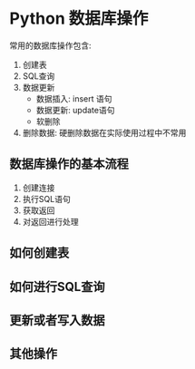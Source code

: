 # Python 数据库操作

常用的数据库操作包含:
1. 创建表
2. SQL查询
3. 数据更新
    * 数据插入: insert 语句
    * 数据更新: update语句
    * 软删除
4. 删除数据: 硬删除数据在实际使用过程中不常用

## 数据库操作的基本流程

1. 创建连接
2. 执行SQL语句
3. 获取返回
4. 对返回进行处理


## 如何创建表

## 如何进行SQL查询

## 更新或者写入数据

## 其他操作